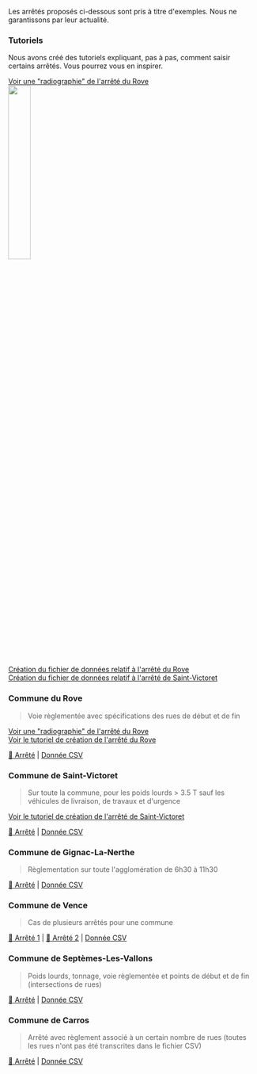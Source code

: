 Les arrêtés proposés ci-dessous sont pris à titre d'exemples. Nous ne garantissons par leur actualité.

### Tutoriels
Nous avons créé des tutoriels expliquant, pas à pas, comment saisir certains arrêtés. Vous pourrez vous en inspirer.

[Voir une "radiographie" de l'arrêté du Rove](https://github.com/CEREMA/schema-arrete-circulation-marchandises/blob/master/exemples/le-rove-radio.md)  
<a href=https://github.com/CEREMA/schema-arrete-circulation-marchandises/raw/master/exemples/le-rove-radio.jpg target=_blank><img width='30%' src=https://github.com/CEREMA/schema-arrete-circulation-marchandises/raw/master/exemples/le-rove-radio.jpg></a>  
[Création du fichier de données relatif à l'arrêté du Rove](https://github.com/CEREMA/schema-arrete-circulation-marchandises/blob/master/exemples/le-rove.md)  
[Création du fichier de données relatif à l'arrêté de Saint-Victoret](https://github.com/CEREMA/schema-arrete-circulation-marchandises/blob/master/exemples/st-victoret.md)

### Commune du Rove
> Voie règlementée avec spécifications des rues de début et de fin  

[Voir une "radiographie" de l'arrêté du Rove](https://github.com/CEREMA/schema-arrete-circulation-marchandises/blob/master/exemples/le-rove-radio.md)  
[Voir le tutoriel de création de l'arrêté du Rove](https://github.com/CEREMA/schema-arrete-circulation-marchandises/blob/master/exemples/le-rove.md)

[📜 Arrêté](https://github.com/CEREMA/schema-arrete-circulation-marchandises/blob/master/exemples/le-rove.jpg) | [Donnée CSV](https://github.com/CEREMA/schema-arrete-circulation-marchandises/blob/master/exemples/le-rove.csv)


### Commune de Saint-Victoret
> Sur toute la commune, pour les poids lourds > 3.5 T sauf les véhicules de livraison, de travaux et d'urgence  

[Voir le tutoriel de création de l'arrêté de Saint-Victoret](https://github.com/CEREMA/schema-arrete-circulation-marchandises/blob/master/exemples/le-rove.md)

[📜 Arrêté](https://github.com/CEREMA/schema-arrete-circulation-marchandises/blob/master/exemples/st-victoret.png) | [Donnée CSV](https://github.com/CEREMA/schema-arrete-circulation-marchandises/blob/master/exemples/st-victoret.csv)

### Commune de Gignac-La-Nerthe
> Règlementation sur toute l'agglomération de 6h30 à 11h30  

[📜 Arrêté](https://github.com/CEREMA/schema-arrete-circulation-marchandises/blob/master/exemples/gignac-la-nerthe.png) | [Donnée CSV](https://github.com/CEREMA/schema-arrete-circulation-marchandises/blob/master/exemples/gignac.csv)


### Commune de Vence
> Cas de plusieurs arrêtés pour une commune  

[📜 Arrêté 1](exemples/vence1.png) | [📜 Arrêté 2](https://github.com/CEREMA/schema-arrete-circulation-marchandises/blob/master/exemples/vence2.png) | [Donnée CSV](https://github.com/CEREMA/schema-arrete-circulation-marchandises/blob/master/exemples/vence.csv)

### Commune de Septèmes-Les-Vallons
> Poids lourds, tonnage, voie règlementée et points de début et de fin (intersections de rues)   

[📜 Arrêté](https://github.com/CEREMA/schema-arrete-circulation-marchandises/blob/master/exemples/septemes-les-vallons.png) | [Donnée CSV](https://github.com/CEREMA/schema-arrete-circulation-marchandises/blob/master/exemples/septemes-les-vallons.csv)

### Commune de Carros
> Arrêté avec règlement associé à un certain nombre de rues (toutes les rues n'ont pas été transcrites dans le fichier CSV) 

[📜 Arrêté](https://github.com/CEREMA/schema-arrete-circulation-marchandises/blob/master/exemples/carros.png) | [Donnée CSV](https://github.com/CEREMA/schema-arrete-circulation-marchandises/blob/master/exemples/carros.csv)

<!--
### Commune de Fuveau
> Règlementation les jours de marché avec sens uniques de circulation  

[📜 Arrêté](http://www.mairiedefuveau.fr/index.php/documents-a-telecharger/actualites/1937-2018-10-17-arrete-general-de-circulation-dans-le-centre-ville/file) | [Donnée CSV](https://github.com/CEREMA/schema-arrete-permanent-circulation/blob/master/exemples/exemple-fuveau-valide.csv)
-->



